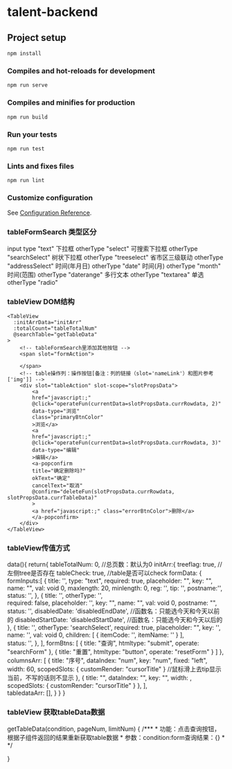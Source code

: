 # talent-backend

## Project setup
```
npm install
```

### Compiles and hot-reloads for development
```
npm run serve
```

### Compiles and minifies for production
```
npm run build
```

### Run your tests
```
npm run test
```

### Lints and fixes files
```
npm run lint
```

### Customize configuration
See [Configuration Reference](https://cli.vuejs.org/config/).


### tableFormSearch  类型区分
input            type              "text"
下拉框           otherType         "select"
可搜索下拉框      otherType         "searchSelect"
树状下拉框        otherType         "treeselect"
省市区三级联动    otherType         "addressSelect"
时间(年月日)      otherType         "date"
时间(月)          otherType         "month"
时间(范围)        otherType         "daterange"
多行文本          otherType         "textarea"
单选              otherType         "radio"

### tableView  DOM结构
    <TableView
      :initArrData="initArr"
      :totalCount="tableTotalNum"
      @searchTable="getTableData"
    >
        <!-- tableFormSearch里添加其他按钮 -->
        <span slot="formAction">
            
        </span>
        <!-- table操作列：操作按钮[备注：列的链接（slot='nameLink'）和图片参考['img']] -->
        <div slot="tableAction" slot-scope="slotPropsData">
            <a
            href="javascript:;"
            @click="operateFun(currentData=slotPropsData.currRowdata, 2)"
            data-type="浏览"
            class="primaryBtnColor"
            >浏览</a>
            <a
            href="javascript:;"
            @click="operateFun(currentData=slotPropsData.currRowdata, 3)"
            data-type="编辑"
            >编辑</a>
            <a-popconfirm
            title="确定删除吗?"
            okText="确定"
            cancelText="取消"
            @confirm="deleteFun(slotPropsData.currRowdata, slotPropsData.currTableData)"
            >
            <a href="javascript:;" class="errorBtnColor">删除</a>
            </a-popconfirm>
        </div>
    </TableView>




### tableView传值方式
data(){
    return{
        tableTotalNum: 0,   //总页数：默认为0
        <!-- tableView传值方式 -->
        initArr:{
            treeflag: true,   //左侧tree是否存在
            tableCheck: true, //table是否可以check
            <!-- formInputs 传值方式 -->
            formData: {
                <!-- forminputs -->
                formInputs:[
                <!-- input: -->
                    {
                        title: '',
                        type: "text",
                        required: true,
                        placeholder: "",
                        key: "",
                        name: "",
                        val: void 0,
                        maxlength: 20,
                        minlength: 0,
                        reg: '',
                        tip: '',
                        postname:'',
                        status: '',
                    },
                    <!-- date: -->
                    {
                        title: '',
                        otherType: '',  
                        required: false,
                        placeholder: '',
                        key: "",
                        name: "",
                        val: void 0,
                        postname: "",
                        status: '',
                        disabledDate: 'disabledEndDate',   //函数名：只能选今天和今天以前的
                        disabledStartDate: 'disabledStartDate',  //函数名：只能选今天和今天以后的
                    },
                    <!-- select/searchSelect: -->
                    {
                        title: '',
                        otherType: 'searchSelect',
                        required: true,
                        placeholder: "",
                        key: '',
                        name: '',
                        val: void 0,
                        children: [
                            {
                                itemCode: '',
                                itemName: ''
                            }
                        ],  
                        status: '',
                    },
                ],
                <!-- form btns -->
                formBtns: [
                    { title: "查询", htmltype: "submit", operate: "searchForm" },
                    { title: "重置", htmltype: "button", operate: "resetForm" }
                ]
            },
            <!-- table的表头 -->
            columnsArr: [
                {
                    title: "序号",
                    dataIndex: "num",
                    key: "num",
                    fixed: "left",
                    width: 60,
                    scopedSlots: { customRender: "cursorTitle" }   //鼠标滑上去tip显示当前，不写的话则不显示
                },
                {
                    title: "",
                    dataIndex: "",
                    key: "",
                    width: ,
                    scopedSlots: { customRender: "cursorTitle" }
                },
            ],   
            <!-- table数据 -->
            tabledataArr: [], 
        }
    }
}

### tableView  获取tableData数据

getTableData(condition, pageNum, limitNum) {
   /***
    * 功能：点击查询按钮，根据子组件返回的结果重新获取table数据
    * 参数：condition:form查询结果：{}
    *  */

}

